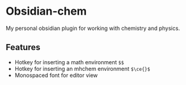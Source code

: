 # Obsidian-chem
My personal obsidian plugin for working with chemistry and physics.

## Features
- Hotkey for inserting a math environment `$$`
- Hotkey for inserting an mhchem environment `$\ce{}$`
- Monospaced font for editor view